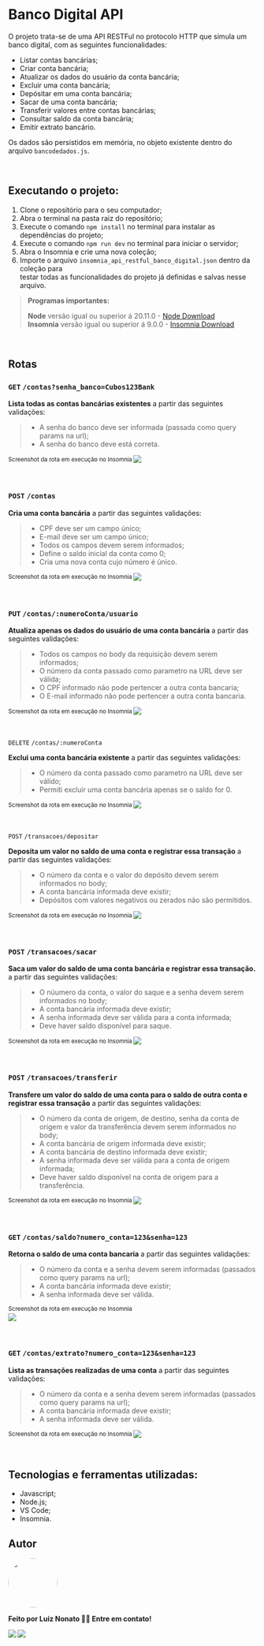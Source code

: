 # Banco Digital API
O projeto trata-se de uma API RESTFul no protocolo HTTP que simula um banco digital, com as seguintes funcionalidades:

-   Listar contas bancárias;
-   Criar conta bancária;
-   Atualizar os dados do usuário da conta bancária;
-   Excluir uma conta bancária;
-   Depósitar em uma conta bancária;
-   Sacar de uma conta bancária;
-   Transferir valores entre contas bancárias;
-   Consultar saldo da conta bancária;
-   Emitir extrato bancário.

Os dados são persistidos em memória, no objeto existente dentro do arquivo `bancodedados.js`.

<br>

## Executando o projeto:

   1. Clone o repositório para o seu computador;
   2. Abra o terminal na pasta raiz do repositório;
   3. Execute o comando `npm install` no terminal para instalar as dependências do projeto;
   4. Execute o comando `npm run dev` no terminal para iniciar o servidor;
   5. Abra o Insomnia e crie uma nova coleção;
   6. Importe o arquivo `insomnia_api_restful_banco_digital.json` dentro da coleção para                                                           
      testar todas as funcionalidades do projeto já definidas e salvas nesse arquivo.
      
>  **Programas importantes:**
>                                            
>  **Node** versão igual ou superior á 20.11.0 - [Node Download](https://nodejs.org/pt-br/download/)                                                                                 
>  **Insomnia** versão igual ou superior á 9.0.0 - [Insomnia Download](https://insomnia.rest/download)

<br>

## Rotas

### `GET` `/contas?senha_banco=Cubos123Bank`

**Lista todas as contas bancárias existentes** a partir das seguintes validações:
   > - A senha do banco deve ser informada (passada como query params na url);
   > - A senha do banco deve está correta.

<sub>Screenshot da rota em execução no Insomnia<sub>
![](https://i.imgur.com/HJVVwud.png)

<br>

### `POST` `/contas`
 
  **Cria uma conta bancária** a partir das seguintes validações:                                                                                               
  > - CPF deve ser um campo único;                                                                                                                                         
  > - E-mail deve ser um campo único;                                                                                                                                 
  > - Todos os campos devem serem informados;                                                            
  > - Define o saldo inicial da conta como 0;                                                                                                                
  > - Cria uma nova conta cujo número é único.

<sub>Screenshot da rota em execução no Insomnia<sub>
![](https://i.imgur.com/Of5l1Yg.png)

<br>

### `PUT` `/contas/:numeroConta/usuario`

  **Atualiza apenas os dados do usuário de uma conta bancária** a partir das seguintes validações:                                                                          
  > - Todos os campos no body da requisição devem serem informados;
  > - O número da conta passado como parametro na URL deve ser válida;
  > - O CPF informado não pode pertencer a outra conta bancaria;
  > - O E-mail informado não pode pertencer a outra conta bancaria.

<sub>Screenshot da rota em execução no Insomnia<sub>
![](https://i.imgur.com/hyTMY1I.png)

<br>

`DELETE` `/contas/:numeroConta`

  **Exclui uma conta bancária existente** a partir das seguintes validações:
  > - O número da conta passado como parametro na URL deve ser válido;
  > -  Permiti excluir uma conta bancária apenas se o saldo for 0.

<sub>Screenshot da rota em execução no Insomnia<sub>
![](https://i.imgur.com/1vjJKEc.png)

<br>

`POST` `/transacoes/depositar`

  **Deposita um valor no saldo de uma conta e registrar essa transação** a partir das seguintes validações:
  > - O número da conta e o valor do depósito devem serem informados no body;
  > - A conta bancária informada deve existir;
  > - Depósitos com valores negativos ou zerados não são permitidos.

<sub>Screenshot da rota em execução no Insomnia<sub>
![](https://i.imgur.com/dNlHN01.png)

<br>

### `POST` `/transacoes/sacar`

 **Saca um valor do saldo de uma conta bancária e registrar essa transação.** a partir das seguintes validações:
 > - O núumero da conta, o valor do saque e a senha devem serem informados no body;
 > - A conta bancária informada deve existir;
 > - A senha informada deve ser válida para a conta informada;
 > - Deve haver saldo disponível para saque.

<sub>Screenshot da rota em execução no Insomnia<sub>
![](https://i.imgur.com/gUOHcRj.png)

<br>

### `POST` `/transacoes/transferir`

  **Transfere um valor do saldo de uma conta para o saldo de outra conta e registrar essa transação** a partir das seguintes validações:
  > - O número da conta de origem, de destino, senha da conta de origem e valor da transferência devem serem informados no body;
  > - A conta bancária de origem informada deve existir;
  > - A conta bancária de destino informada deve existir;
  > - A senha informada deve ser válida para a conta de origem informada;
  > -  Deve haver saldo disponível na conta de origem para a transferência.

<sub>Screenshot da rota em execução no Insomnia<sub>
![](https://i.imgur.com/yC7cfWr.png)

<br>

### `GET` `/contas/saldo?numero_conta=123&senha=123`
  
  **Retorna o saldo de uma conta bancaria** a partir das seguintes validações:
  > - O número da conta e a senha devem serem informadas (passados como query params na url);
  > - A conta bancária informada deve existir;
  > - A senha informada deve ser válida.

<sub>Screenshot da rota em execução no Insomnia<sub>      
![](https://i.imgur.com/F5JvyQR.png)

<br>

### `GET` `/contas/extrato?numero_conta=123&senha=123`

 **Lista as transações realizadas de uma conta** a partir das seguintes validações:
 > - O número da conta e a senha devem serem informadas (passados como query params na url);
 > - A conta bancária informada deve existir;
 > - A senha informada deve ser válida.

<sub>Screenshot da rota em execução no Insomnia<sub>
![](https://i.imgur.com/GXey0GJ.png)

<br>

## Tecnologias e ferramentas utilizadas:

- Javascript;
- Node.js;
- VS Code;
- Insomnia.

<b>
   
## Autor

<img style="border-radius: 50%;" src="https://i.imgur.com/etKbfgP.jpg" width="100px;" alt=""/>

Feito por **Luiz Nonato** 👋🏽 Entre em contato!

<div>
<a href="https://www.linkedin.com/in/luiz-nonato-silva-lobato-943203187" target="_blank"><img loading="lazy" src="https://img.shields.io/badge/-LinkedIn-%230077B5?style=for-the-badge&logo=linkedin&logoColor=white" target="_blank"></a>   
<a href = "mailto:contato.luiznonato@gmail.com"><img loading="lazy" src="https://img.shields.io/badge/Gmail-D14836?style=for-the-badge&logo=gmail&logoColor=white" target="_blank"></a>
</div>
